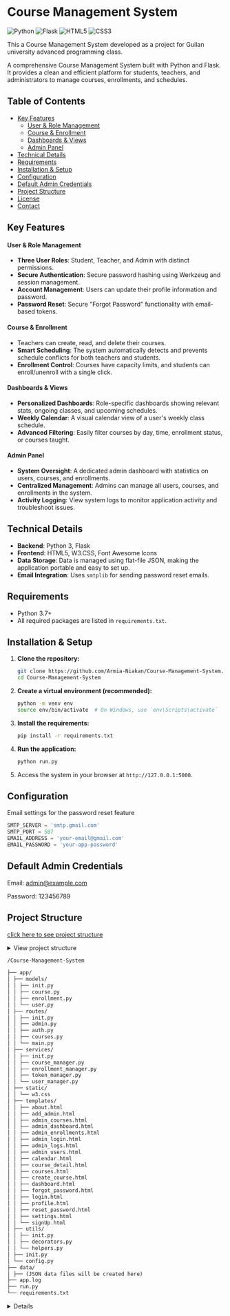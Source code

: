 # Course Management System

![Python](https://img.shields.io/badge/python-3670A0?style=for-the-badge&logo=python&logoColor=ffdd54)
![Flask](https://img.shields.io/badge/flask-%23000.svg?style=for-the-badge&logo=flask&logoColor=white)
![HTML5](https://img.shields.io/badge/html5-%23E34F26.svg?style=for-the-badge&logo=html5&logoColor=white)
![CSS3](https://img.shields.io/badge/css3-%231572B6.svg?style=for-the-badge&logo=css3&logoColor=white)

This a Course Management System developed as a project for Guilan university advanced programming class.

A comprehensive Course Management System built with Python and Flask. It provides a clean and efficient platform for students, teachers, and administrators to manage courses, enrollments, and schedules.

## Table of Contents
- [Key Features](#key-features)
  - [User & Role Management](#user--role-management)
  - [Course & Enrollment](#course--enrollment)
  - [Dashboards & Views](#dashboards--views)
  - [Admin Panel](#admin-panel)
- [Technical Details](#technical-details)
- [Requirements](#requirements)
- [Installation & Setup](#installation--setup)
- [Configuration](#configuration)
- [Default Admin Credentials](#default-admin-credentials)
- [Project Structure](#project-structure)
- [License](#license)
- [Contact](#contact)


## Key Features

#### User & Role Management
- **Three User Roles**: Student, Teacher, and Admin with distinct permissions.
- **Secure Authentication**: Secure password hashing using Werkzeug and session management.
- **Account Management**: Users can update their profile information and password.
- **Password Reset**: Secure "Forgot Password" functionality with email-based tokens.

#### Course & Enrollment
- Teachers can create, read, and delete their courses.
- **Smart Scheduling**: The system automatically detects and prevents schedule conflicts for both teachers and students.
- **Enrollment Control**: Courses have capacity limits, and students can enroll/unenroll with a single click.

#### Dashboards & Views
- **Personalized Dashboards**: Role-specific dashboards showing relevant stats, ongoing classes, and upcoming schedules.
- **Weekly Calendar**: A visual calendar view of a user's weekly class schedule.
- **Advanced Filtering**: Easily filter courses by day, time, enrollment status, or courses taught.

#### Admin Panel
- **System Oversight**: A dedicated admin dashboard with statistics on users, courses, and enrollments.
- **Centralized Management**: Admins can manage all users, courses, and enrollments in the system.
- **Activity Logging**: View system logs to monitor application activity and troubleshoot issues.

## Technical Details

- **Backend**: Python 3, Flask
- **Frontend**: HTML5, W3.CSS, Font Awesome Icons
- **Data Storage**: Data is managed using flat-file JSON, making the application portable and easy to set up.
- **Email Integration**: Uses `smtplib` for sending password reset emails.

## Requirements
- Python 3.7+
- All required packages are listed in `requirements.txt`.

## Installation & Setup

1.  **Clone the repository:**
    ```bash
    git clone https://github.com/Armia-Niakan/Course-Management-System.git
    cd Course-Management-System
    ```

2.  **Create a virtual environment (recommended):**
    ```bash
    python -m venv env
    source env/bin/activate  # On Windows, use `env\Scripts\activate`
    ```

3.  **Install the requirements:**
    ```bash
    pip install -r requirements.txt
    ```

4.  **Run the application:**
    ```bash
    python run.py
    ```
5.  Access the system in your browser at `http://127.0.0.1:5000`.

## Configuration
Email settings for the password reset feature

```python
SMTP_SERVER = 'smtp.gmail.com'
SMTP_PORT = 587
EMAIL_ADDRESS = 'your-email@gmail.com'
EMAIL_PASSWORD = 'your-app-password'
```

## Default Admin Credentials
Email: admin@example.com

Password: 123456789

## Project Structure

[click here to see project structure](./project-structure.md)  

<details>
<summary>View project structure<summary>
  
```markdown
/Course-Management-System

├── app/
│ ├── models/
│ │ ├── init.py
│ │ ├── course.py
│ │ ├── enrollment.py
│ │ └── user.py
│ ├── routes/
│ │ ├── init.py
│ │ ├── admin.py
│ │ ├── auth.py
│ │ ├── courses.py
│ │ └── main.py
│ ├── services/
│ │ ├── init.py
│ │ ├── course_manager.py
│ │ ├── enrollment_manager.py
│ │ ├── token_manager.py
│ │ └── user_manager.py
│ ├── static/
│ │ └── w3.css
│ ├── templates/
│ │ ├── about.html
│ │ ├── add_admin.html
│ │ ├── admin_courses.html
│ │ ├── admin_dashboard.html
│ │ ├── admin_enrollments.html
│ │ ├── admin_login.html
│ │ ├── admin_logs.html
│ │ ├── admin_users.html
│ │ ├── calendar.html
│ │ ├── course_detail.html
│ │ ├── courses.html
│ │ ├── create_course.html
│ │ ├── dashboard.html
│ │ ├── forgot_password.html
│ │ ├── login.html
│ │ ├── profile.html
│ │ ├── reset_password.html
│ │ ├── settings.html
│ │ └── signUp.html
│ ├── utils/
│ │ ├── init.py
│ │ ├── decorators.py
│ │ └── helpers.py
│ ├── init.py
│ └── config.py
├── data/
│ ├── (JSON data files will be created here)
├── app.log
├── run.py
└── requirements.txt
```
<details>
  
## License
None

## Contact
Armia Niakan

armia.niakan@gmail.com

GitHub: Armia-Niakan

